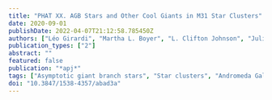 ```yaml
---
title: "PHAT XX. AGB Stars and Other Cool Giants in M31 Star Clusters"
date: 2020-09-01
publishDate: 2022-04-07T21:12:58.785450Z
authors: ["Léo Girardi", "Martha L. Boyer", "L. Clifton Johnson", "Julianne J. Dalcanton", "Philip Rosenfield", "Anil C. Seth", "Evan D. Skillman", "Daniel R. Weisz", "Benjamin F. Williams", "Antara Raaghavi Bhattacharya", "Alessandro Bressan", "Nelson Caldwell", "Yang Chen", "Andrew E. Dolphin", "Morgan Fouesneau", "Steven Goldman", "Puragra Guhathakurta", "Paola Marigo", "Sagnick Mukherjee", "Giada Pastorelli", "Amanda Quirk", "Monika Soraisam", "Michele Trabucchi"]
publication_types: ["2"]
abstract: ""
featured: false
publication: "*apj*"
tags: ["Asymptotic giant branch stars", "Star clusters", "Andromeda Galaxy", "2100", "1567", "39", "Astrophysics - Solar and Stellar Astrophysics", "Astrophysics - Astrophysics of Galaxies"]
doi: "10.3847/1538-4357/abad3a"
---
```


